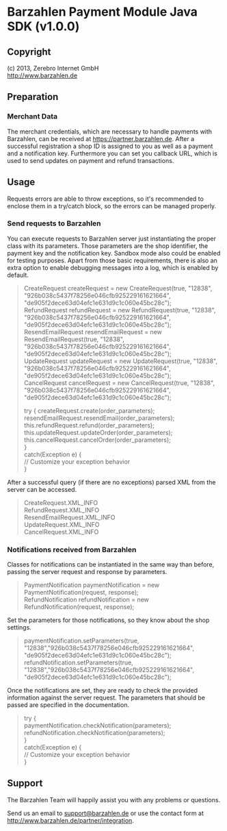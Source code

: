 # Barzahlen Payment Module Java SDK (v1.0.0)

## Copyright
(c) 2013, Zerebro Internet GmbH  
http://www.barzahlen.de

## Preparation

### Merchant Data
The merchant credentials, which are necessary to handle payments with Barzahlen, can be received at https://partner.barzahlen.de. After a successful registration a shop ID is assigned to you as well as a payment and a notification key. Furthermore you can set you callback URL, which is used to send updates on payment and refund transactions.
	
## Usage
Requests errors are able to throw exceptions, so it's recommended to enclose them in a try/catch block, so the errors can be managed properly.

### Send requests to Barzahlen
You can execute requests to Barzahlen server just instantiating the proper class with its parameters. Those parameters are the shop identifier, the payment key and the notification key. Sandbox mode also could be enabled for testing purposes. Apart from those basic requirements, there is also an extra option to enable debugging messages into a log, which is enabled by default.

> CreateRequest createRequest = new CreateRequest(true, "12838", "926b038c5437f78256e046cfb925229161621664", "de905f2dece63d04efc1e631d9c1c060e45bc28c");  
> RefundRequest refundRequest = new RefundRequest(true, "12838", "926b038c5437f78256e046cfb925229161621664", "de905f2dece63d04efc1e631d9c1c060e45bc28c");  
> ResendEmailRequest resendEmailRequest = new ResendEmailRequest(true, "12838", "926b038c5437f78256e046cfb925229161621664", "de905f2dece63d04efc1e631d9c1c060e45bc28c");  
> UpdateRequest updateRequest = new UpdateRequest(true, "12838", "926b038c5437f78256e046cfb925229161621664", "de905f2dece63d04efc1e631d9c1c060e45bc28c");  
> CancelRequest cancelRequest = new CancelRequest(true, "12838", "926b038c5437f78256e046cfb925229161621664", "de905f2dece63d04efc1e631d9c1c060e45bc28c");  
>
> try {
>   createRequest.create(order_parameters);  
>   resendEmailRequest.resendEmail(order_parameters);  
>   this.refundRequest.refund(order_parameters);  
>   this.updateRequest.updateOrder(order_parameters);  
>   this.cancelRequest.cancelOrder(order_parameters);  
> }  
> catch(Exception e) {  
>   // Customize your exception behavior  
> }

After a successful query (if there are no exceptions) parsed XML from the server can be accessed.

> CreateRequest.XML_INFO  
> RefundRequest.XML_INFO  
> ResendEmailRequest.XML_INFO  
> UpdateRequest.XML_INFO  
> CancelRequest.XML_INFO

### Notifications received from Barzahlen
Classes for notifications can be instantiated in the same way than before, passing the server request and response by parameters.

> PaymentNotification paymentNotification = new PaymentNotification(request, response);  
> RefundNotification refundNotification = new RefundNotification(request, response);

Set the parameters for those notifications, so they know about the shop settings.

> paymentNotification.setParameters(true, "12838","926b038c5437f78256e046cfb925229161621664", "de905f2dece63d04efc1e631d9c1c060e45bc28c");  
> refundNotification.setParameters(true, "12838","926b038c5437f78256e046cfb925229161621664", "de905f2dece63d04efc1e631d9c1c060e45bc28c");

Once the notifications are set, they are ready to check the provided information against the server request. The parameters that should be passed are specified in the documentation.

> try {  
>   paymentNotification.checkNotification(parameters);  
>   refundNotification.checkNotification(parameters);  
> }  
> catch(Exception e) {  
>   // Customize your exception behavior  
> }

## Support
The Barzahlen Team will happily assist you with any problems or questions.

Send us an email to support@barzahlen.de or use the contact form at http://www.barzahlen.de/partner/integration.